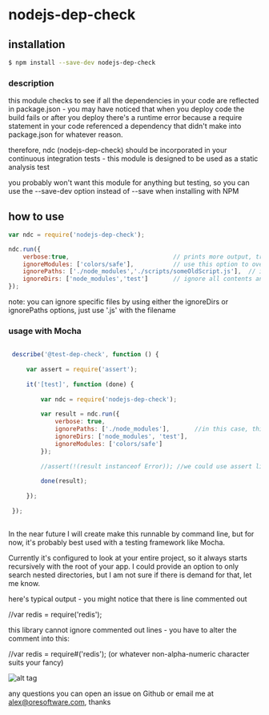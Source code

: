 
# nodejs-dep-check


## installation

```bash
$ npm install --save-dev nodejs-dep-check
```

### description

this module checks to see if all the dependencies in your code are reflected in package.json - you may have noticed that when you deploy code the build fails
or after you deploy there's a runtime error because a require statement in your code referenced a dependency that didn't make into package.json for whatever reason.

therefore, ndc (nodejs-dep-check) should be incorporated in your continuous integration tests - this module is designed to be used as a static analysis test

you probably won't want this module for anything but testing, so you can use the --save-dev option instead of --save when
installing with NPM


## how to use

```js
var ndc = require('nodejs-dep-check');

ndc.run({
    verbose:true,                             // prints more output, true is default, set this to false for less output at command line
    ignoreModules: ['colors/safe'],           // use this option to override the errors for a particular module, e.g. colors/safe is something this module doesn't currently handle
    ignorePaths: ['./node_modules','./scripts/someOldScript.js'],  // ignore specific paths, *not all* directories with this name, just the exact path you specify which is relative to the root of your node.js project
    ignoreDirs: ['node_modules','test']       // ignore all contents and subcontents in *any* dir called "node_modules" or "test" or whatever
});
```

note: you can ignore specific files by using either the ignoreDirs or ignorePaths options, just use '.js' with the filename


### usage with Mocha

```js

 describe('@test-dep-check', function () {
 
     var assert = require('assert');
 
     it('[test]', function (done) {
 
         var ndc = require('nodejs-dep-check');
 
         var result = ndc.run({
             verbose: true,
             ignorePaths: ['./node_modules'],       //in this case, this is redundant, because having node_modules in ignoreDirs has us covered
             ignoreDirs: ['node_modules', 'test'],
             ignoreModules: ['colors/safe']
         });
 
         //assert(!(result instanceof Error)); //we could use assert like this but we don't need to, just pass the result to done
         
         done(result);
 
     });
 
 });
 
```

In the near future I will create make this runnable by command line, but for now, it's probably best used with a testing framework like Mocha.

Currently it's configured to look at your entire project, so it always starts recursively with the root of your app. I could provide an option to only search nested directories, but I am not
sure if there is demand for that, let me know.

here's typical output - you might notice that there is line commented out

//var redis = require('redis');

this library cannot ignore commented out lines - you have to alter the comment into this:

//var redis = require#('redis'); (or whatever non-alpha-numeric character suits your fancy)

![alt tag](https://photos-1.dropbox.com/t/2/AAD3Pq7vaLPv3N1ZnrWzbDA5_Jb407aQTZKg7HFS8yn96w/12/76740618/png/32x32/1/1445979600/0/2/Screenshot%202015-10-27%2012.48.08.png/CIrwyyQgASACIAMgBSAHKAEoBw/_Kmbg4Gfzqx3qdKgJadBRw4DvTVhsYHwV1NxUhL4j3Y?size=1280x960&size_mode=2)

any questions you can open an issue on Github or email me at alex@oresoftware.com, thanks
